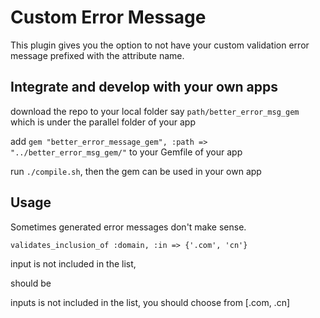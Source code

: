 Custom Error Message
====================

This plugin gives you the option to not have your custom validation error message 
prefixed with the attribute name.


Integrate and develop with your own apps
-------

download the repo to your local folder say `path/better_error_msg_gem` which is under the parallel folder of your app

add `gem "better_error_message_gem", :path => "../better_error_msg_gem/"` to your Gemfile of your app

run `./compile.sh`, then the gem can be used in your own app




Usage
-----

Sometimes generated error messages don't make sense.

    validates_inclusion_of :domain, :in => {'.com', 'cn'}
    
input is not included in the list,

should be 

inputs is not included in the list, you should choose from [.com, .cn]

